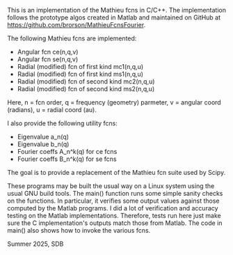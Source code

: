 This is an implementation of the Mathieu fcns in C/C++.  The
implementation follows the prototype algos created in Matlab and
maintained on GitHub at
https://github.com/brorson/MathieuFcnsFourier. 

The following Mathieu fcns are implemented:

*  Angular fcn ce(n,q,v)
*  Angular fcn se(n,q,v)
*  Radial (modified) fcn of first kind mc1(n,q,u)
*  Radial (modified) fcn of first kind ms1(n,q,u)
*  Radial (modified) fcn of second kind mc2(n,q,u)
*  Radial (modified) fcn of second kind ms2(n,q,u)

Here, n = fcn order, q = frequency (geometry) parmeter, v = angular
coord (radians), u = radial coord (au).

I also provide the following utility fcns:

*  Eigenvalue a_n(q)
*  Eigenvalue b_n(q)
*  Fourier coeffs A_n^k(q) for ce fcns
*  Fourier coeffs B_n^k(q) for se fcns

The goal is to provide a replacement of the Mathieu fcn suite used by
Scipy. 

These programs may be built the usual way on a Linux system using the
usual GNU build tools.  The main() function runs some simple sanity
checks on the functions.  In particular, it verifies some output
values against those computed by the Matlab programs.  I did a lot of
verification and accuracy testing on the Matlab implementations.
Therefore, tests run here just make sure the C implementation's
outputs match those from Matlab.  The code in main() also shows how to
invoke the various fcns.

Summer 2025, SDB

